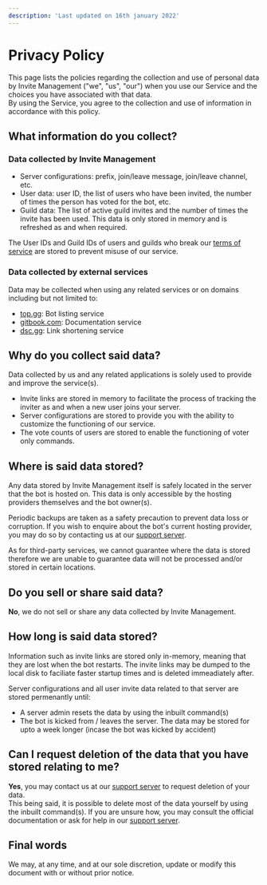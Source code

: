 ```yaml
---
description: 'Last updated on 16th january 2022'
---
```


# Privacy Policy  

This page lists the policies regarding the collection and use of personal data by Invite Management ("we", "us", "our") when you use our Service and the choices you have associated with that data.  
By using the Service, you agree to the collection and use of information in accordance with this policy.

## What information do you collect?  

### Data collected by Invite Management  
* Server configurations: prefix, join/leave message, join/leave channel, etc.
* User data: user ID, the list of users who have been invited, the number of times the person has voted for the bot, etc.
* Guild data: The list of active guild invites and the number of times the invite has been used. This data is only stored in memory and is refreshed as and when required.

The User IDs and Guild IDs of users and guilds who break our [terms of service](TOS.md) are stored to prevent misuse of our service.

### Data collected by external services  
Data may be collected when using any related services or on domains including but not limited to:  

* [top.gg](https://top.gg/bot/873934253468024852/): Bot listing service
* [gitbook.com](https://siris.gitbook.io/invite-management/): Documentation service
* [dsc.gg](https://dsc.gg/invi): Link shortening service 

## Why do you collect said data?  
Data collected by us and any related applications is solely used to provide and improve the service(s).
* Invite links are stored in memory to facilitate the process of tracking the inviter as and when a new user joins your server.
* Server configurations are stored to provide you with the ability to customize the functioning of our service.
* The vote counts of users are stored to enable the functioning of voter only commands.

## Where is said data stored?

Any data stored by Invite Management itself is safely located in the server that the bot is hosted on. This data is only accessible by the hosting providers themselves and the bot owner(s).  

Periodic backups are taken as a safety precaution to prevent data loss or corruption. If you wish to enquire about the bot's current hosting provider, you may do so by contacting us at our [support server](https://discord.gg/uXbczw9aax).  

As for third-party services, we cannot guarantee where the data is stored therefore we are unable to guarantee data will not be processed and/or stored in certain locations.

## Do you sell or share said data?

**No**, we do not sell or share any data collected by Invite Management. 

## How long is said data stored?

Information such as invite links are stored only in-memory, meaning that they are lost when the bot restarts. The invite links may be dumped to the local disk to faciliate faster startup times and is deleted immeadiately after.  

Server configurations and all user invite data related to that server are stored permenantly until:
* A server admin resets the data by using the inbuilt command(s)
* The bot is kicked from / leaves the server. The data may be stored for upto a week longer (incase the bot was kicked by accident)

## Can I request deletion of the data that you have stored relating to me?

**Yes**, you may contact us at our [support server](https://discord.gg/uXbczw9aax) to request deletion of your data.  
This being said, it is possible to delete most of the data yourself by using the inbuilt command(s). If you are unsure how, you may consult the official documentation or ask for help in our [support server](https://discord.gg/uXbczw9aax).

## Final words

We may, at any time, and at our sole discretion, update or modify this document with or without prior notice.